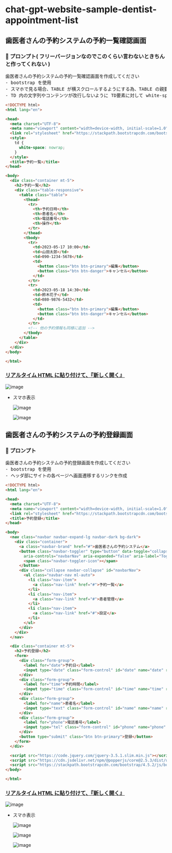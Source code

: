 # chat-gpt-website-sample-dentist-appointment-list

## 歯医者さんの予約システムの予約一覧確認画面

### 🔻 プロンプト( フリーバージョンなのでこのくらい言わないときちんと作ってくれない )
<pre>
歯医者さんの予約システムの予約一覧確認画面を作成してください
- bootstrap を使用
- スマホで見る場合、TABLE が横スクロールするようにする為、TABLE の親要素の DIV の class 属性に table-responsive を使用
- TD 内の文字列やコンテンツが改行しないように TD要素に対して white-space: nowrap を style 要素内で指定する
</pre>

```html
<!DOCTYPE html>
<html lang="en">

<head>
  <meta charset="UTF-8">
  <meta name="viewport" content="width=device-width, initial-scale=1.0">
  <link rel="stylesheet" href="https://stackpath.bootstrapcdn.com/bootstrap/4.5.2/css/bootstrap.min.css">
  <style>
    td {
      white-space: nowrap;
    }
  </style>
  <title>予約一覧</title>
</head>

<body>
  <div class="container mt-5">
    <h2>予約一覧</h2>
    <div class="table-responsive">
      <table class="table">
        <thead>
          <tr>
            <th>予約日時</th>
            <th>患者名</th>
            <th>電話番号</th>
            <th>操作</th>
          </tr>
        </thead>
        <tbody>
          <tr>
            <td>2023-05-17 10:00</td>
            <td>山田太郎</td>
            <td>090-1234-5678</td>
            <td>
              <button class="btn btn-primary">編集</button>
              <button class="btn btn-danger">キャンセル</button>
            </td>
          </tr>
          <tr>
            <td>2023-05-18 14:30</td>
            <td>鈴木花子</td>
            <td>080-9876-5432</td>
            <td>
              <button class="btn btn-primary">編集</button>
              <button class="btn btn-danger">キャンセル</button>
            </td>
          </tr>
          <!-- 他の予約情報も同様に追加 -->
        </tbody>
      </table>
    </div>
  </div>
</body>

</html>
```

### [リアルタイム HTML に貼り付けて、『新しく開く』](https://toolbox.winofsql.jp/html-page.php)

![image](https://github.com/winofsql/chat-gpt-website-sample-dentist-appointment-list/assets/1501327/91754615-32e5-4c71-9a7b-c5480343b393)

- スマホ表示

  ![image](https://github.com/winofsql/chat-gpt-website-sample-dentist-appointment-list/assets/1501327/8dd57f8c-c94b-4b4c-a849-35900c2b2b27)
 
  ![image](https://github.com/winofsql/chat-gpt-website-sample-dentist-appointment-list/assets/1501327/82ba02e0-f735-4e8a-a7df-0439b94df768)


## 歯医者さんの予約システムの予約登録画面

### 🔻 プロンプト
<pre>
歯医者さんの予約システムの予約登録画面を作成してください
- bootstrap を使用
- ヘッダ部にサイトの各ページへ画面遷移するリンクを作成
</pre>

```html
<!DOCTYPE html>
<html lang="en">

<head>
  <meta charset="UTF-8">
  <meta name="viewport" content="width=device-width, initial-scale=1.0">
  <link rel="stylesheet" href="https://stackpath.bootstrapcdn.com/bootstrap/4.5.2/css/bootstrap.min.css">
  <title>予約登録</title>
</head>

<body>
  <nav class="navbar navbar-expand-lg navbar-dark bg-dark">
    <div class="container">
      <a class="navbar-brand" href="#">歯医者さんの予約システム</a>
      <button class="navbar-toggler" type="button" data-toggle="collapse" data-target="#navbarNav"
        aria-controls="navbarNav" aria-expanded="false" aria-label="Toggle navigation">
        <span class="navbar-toggler-icon"></span>
      </button>
      <div class="collapse navbar-collapse" id="navbarNav">
        <ul class="navbar-nav ml-auto">
          <li class="nav-item">
            <a class="nav-link" href="#">予約一覧</a>
          </li>
          <li class="nav-item">
            <a class="nav-link" href="#">患者管理</a>
          </li>
          <li class="nav-item">
            <a class="nav-link" href="#">設定</a>
          </li>
        </ul>
      </div>
    </div>
  </nav>

  <div class="container mt-5">
    <h2>予約登録</h2>
    <form>
      <div class="form-group">
        <label for="date">予約日</label>
        <input type="date" class="form-control" id="date" name="date" required>
      </div>
      <div class="form-group">
        <label for="time">予約時間</label>
        <input type="time" class="form-control" id="time" name="time" required>
      </div>
      <div class="form-group">
        <label for="name">患者名</label>
        <input type="text" class="form-control" id="name" name="name" required>
      </div>
      <div class="form-group">
        <label for="phone">電話番号</label>
        <input type="tel" class="form-control" id="phone" name="phone" required>
      </div>
      <button type="submit" class="btn btn-primary">登録</button>
    </form>
  </div>

  <script src="https://code.jquery.com/jquery-3.5.1.slim.min.js"></script>
  <script src="https://cdn.jsdelivr.net/npm/@popperjs/core@2.5.3/dist/umd/popper.min.js"></script>
  <script src="https://stackpath.bootstrapcdn.com/bootstrap/4.5.2/js/bootstrap.min.js"></script>
</body>

</html>
```

### [リアルタイム HTML に貼り付けて、『新しく開く』](https://toolbox.winofsql.jp/html-page.php)

![image](https://github.com/winofsql/chat-gpt-website-sample-dentist-appointment-list/assets/1501327/90bae651-5529-4bc3-b12a-08d6a82f09f0)

- スマホ表示

  ![image](https://github.com/winofsql/chat-gpt-website-sample-dentist-appointment-list/assets/1501327/12b7a8a9-c2ee-484c-b07e-e563f8830e46)

  ![image](https://github.com/winofsql/chat-gpt-website-sample-dentist-appointment-list/assets/1501327/c2299323-565f-463a-9913-0a7f88067bb9)

  ![image](https://github.com/winofsql/chat-gpt-website-sample-dentist-appointment-list/assets/1501327/c5754476-ece0-4538-8e3f-6ae8de468e85)

